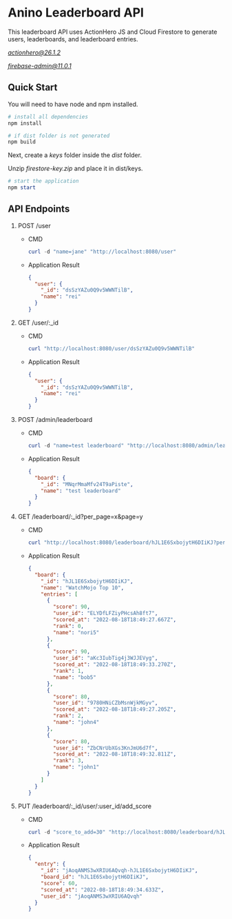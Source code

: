 # Anino Leaderboard API

This leaderboard API uses ActionHero JS and Cloud Firestore to generate users, leaderboards, and leaderboard entries.

*[actionhero@26.1.2](https://www.npmjs.com/package/actionhero/v/26.1.2)*

*[firebase-admin@11.0.1](https://www.npmjs.com/package/firebase-admin)*

## Quick Start

You will need to have node and npm installed.

```powershell
# install all dependencies
npm install

# if dist folder is not generated
npm build
```

Next, create a *keys* folder inside the *dist* folder.

Unzip *firestore-key.zip* and place it in dist/keys.

```powershell
# start the application
npm start
```

## API Endpoints

1. POST /user
    - CMD
        
        ```powershell
        curl -d "name=jane" "http://localhost:8080/user"
        ```
        
    - Application Result
        
        ```json
        {
          "user": {
            "_id": "dsSzYAZu0Q9v5WWNTilB",
            "name": "rei"
          }
        }
        ```
        
2. GET /user/:_id
    - CMD
        
        ```powershell
        curl "http://localhost:8080/user/dsSzYAZu0Q9v5WWNTilB"
        ```
        
    - Application Result
        
        ```json
        {
          "user": {
            "_id": "dsSzYAZu0Q9v5WWNTilB",
            "name": "rei"
          }
        }
        ```
        
3. POST /admin/leaderboard
    - CMD
        
        ```powershell
        curl -d "name=test leaderboard" "http://localhost:8080/admin/leaderboard"
        ```
        
    - Application Result
        
        ```json
        {
          "board": {
            "_id": "MNqrMmaMfv24T9aPiste",
            "name": "test leaderboard"
          }
        }
        ```
        
4. GET /leaderboard/:_id?per_page=x&page=y
    - CMD
        
        ```powershell
        curl "http://localhost:8080/leaderboard/hJL1E6SxbojytH6DIiKJ?per_page=4&page=1"
        ```
        
    - Application Result
        
        ```json
        {
          "board": {
            "_id": "hJL1E6SxbojytH6DIiKJ",
            "name": "WatchMojo Top 10",
            "entries": [
              {
                "score": 90,
                "user_id": "ELYDfLFZiyPHcsAh8ft7",
                "scored_at": "2022-08-18T18:49:27.667Z",
                "rank": 0,
                "name": "nori5"
              },
              {
                "score": 90,
                "user_id": "aKc3IubTig4j3WJJEVyg",
                "scored_at": "2022-08-18T18:49:33.270Z",
                "rank": 1,
                "name": "bob5"
              },
              {
                "score": 80,
                "user_id": "9780HNiCZbMsnWjkMGyv",
                "scored_at": "2022-08-18T18:49:27.205Z",
                "rank": 2,
                "name": "john4"
              },
              {
                "score": 80,
                "user_id": "ZbCNrUbXGs3KnJmU6d7f",
                "scored_at": "2022-08-18T18:49:32.811Z",
                "rank": 3,
                "name": "john1"
              }
            ]
          }
        }
        ```
        
5. PUT /leaderboard/:_id/user/:user_id/add_score
    - CMD
        
        ```powershell
        curl -d "score_to_add=30" "http://localhost:8080/leaderboard/hJL1E6SxbojytH6DIiKJ/user/jAoqANMS3wXRIU6AQvqh/add_score"
        ```
        
    - Application Result
        
        ```json
        {
          "entry": {
            "_id": "jAoqANMS3wXRIU6AQvqh-hJL1E6SxbojytH6DIiKJ",
            "board_id": "hJL1E6SxbojytH6DIiKJ",
            "score": 60,
            "scored_at": "2022-08-18T18:49:34.633Z",
            "user_id": "jAoqANMS3wXRIU6AQvqh"
          }
        }
        ```